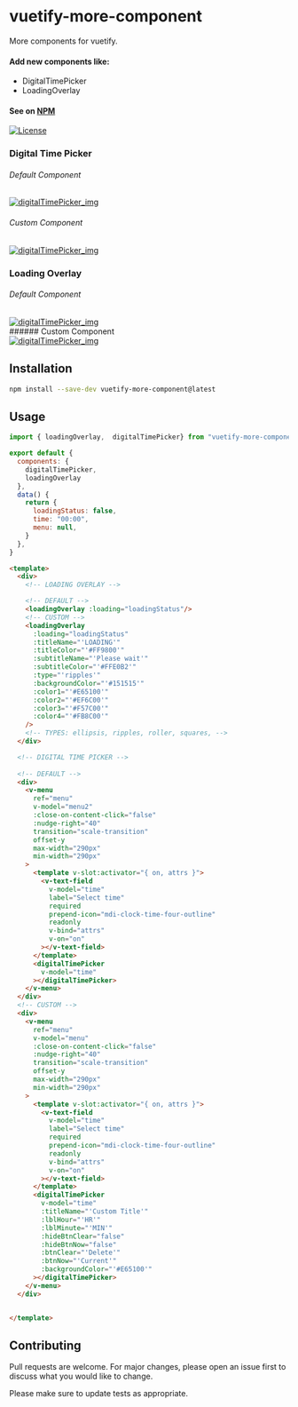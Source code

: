 # vuetify-more-component
More components for vuetify. 
#### Add new components like:
- DigitalTimePicker
- LoadingOverlay

#### See on [NPM](https://www.npmjs.com/package/vuetify-more-component)

[![License](https://img.shields.io/badge/license-MIT-blue.svg)](#)

### Digital Time Picker
###### Default Component
<div style="display:flex;flex-flow:row wrap;align-items:center; max-width: 300px">
  <a href="https://www.npmjs.com/package/vuetify-more-component">
    <img
      align="center"
      src="https://i.postimg.cc/kMHJjLP2/ezgif-4-7048178763.gif"
      alt="digitalTimePicker_img">
  </a>
</div>

###### Custom Component
<div style="display:flex;flex-flow:row wrap;align-items:center; max-width: 300px">
  <a href="https://www.npmjs.com/package/vuetify-more-component">
    <img
      align="center"
      src="https://i.postimg.cc/NMgqMkqq/image.png"
      alt="digitalTimePicker_img">
  </a>
</div>

### Loading Overlay
###### Default Component
<div style="display:flex; flex-flow:row wrap; align-items:center">
<a href='https://www.npmjs.com/package/vuetify-more-component'>
    <img
      align="center"
      src="https://i.postimg.cc/mzYvnPV2/loading.gif"
      alt="digitalTimePicker_img">
</a>
</div>
###### Custom Component
<div style="display:flex; flex-flow:row wrap; align-items:center; max-width: 200px">
<a href='https://www.npmjs.com/package/vuetify-more-component'>
    <img
      align="center"
      src="https://i.postimg.cc/CM9ZZR1r/ezgif-4-b3002c050e.gif"
      alt="digitalTimePicker_img">
</a>
</div>


## Installation

```bash
npm install --save-dev vuetify-more-component@latest
```

## Usage

```javascript
import { loadingOverlay,  digitalTimePicker} from "vuetify-more-component";

export default {
  components: {
    digitalTimePicker,
    loadingOverlay
  },
  data() {
    return {
      loadingStatus: false,
      time: "00:00",
      menu: null,
    }
  },
}
```

```html
<template>
  <div>
    <!-- LOADING OVERLAY -->

    <!-- DEFAULT -->
    <loadingOverlay :loading="loadingStatus"/> 
    <!-- CUSTOM -->
    <loadingOverlay
      :loading="loadingStatus"
      :titleName="'LOADING'"
      :titleColor="'#FF9800'"
      :subtitleName="'Please wait'"
      :subtitleColor="'#FFE0B2'"
      :type="'ripples'"
      :backgroundColor="'#151515'"
      :color1="'#E65100'"
      :color2="'#EF6C00'"
      :color3="'#F57C00'"
      :color4="'#FB8C00'"
    />
    <!-- TYPES: ellipsis, ripples, roller, squares, -->
  </div>

  <!-- DIGITAL TIME PICKER -->
  
  <!-- DEFAULT -->
  <div>
    <v-menu
      ref="menu"
      v-model="menu2"
      :close-on-content-click="false"
      :nudge-right="40"
      transition="scale-transition"
      offset-y
      max-width="290px"
      min-width="290px"
    >
      <template v-slot:activator="{ on, attrs }">
        <v-text-field
          v-model="time"
          label="Select time"
          required
          prepend-icon="mdi-clock-time-four-outline"
          readonly
          v-bind="attrs"
          v-on="on"
        ></v-text-field>
      </template>
      <digitalTimePicker
        v-model="time"
      ></digitalTimePicker>
    </v-menu>
  </div>
  <!-- CUSTOM -->
  <div>
    <v-menu
      ref="menu"
      v-model="menu"
      :close-on-content-click="false"
      :nudge-right="40"
      transition="scale-transition"
      offset-y
      max-width="290px"
      min-width="290px"
    >
      <template v-slot:activator="{ on, attrs }">
        <v-text-field
          v-model="time"
          label="Select time"
          required
          prepend-icon="mdi-clock-time-four-outline"
          readonly
          v-bind="attrs"
          v-on="on"
        ></v-text-field>
      </template>
      <digitalTimePicker
        v-model="time"
        :titleName="'Custom Title'"
        :lblHour="'HR'"
        :lblMinute="'MIN'"
        :hideBtnClear="false"
        :hideBtnNow="false"
        :btnClear="'Delete'"
        :btnNow="'Current'"
        :backgroundColor="'#E65100'"
      ></digitalTimePicker>
    </v-menu>
  </div>


</template>
```

## Contributing
Pull requests are welcome. For major changes, please open an issue first to discuss what you would like to change.

Please make sure to update tests as appropriate.